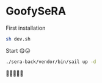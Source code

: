 # GoofySeRA

First installation

```bash
sh dev.sh
```

Start 😋😛

```bash
./sera-back/vendor/bin/sail up -d
```

🕺🕺🕺🕺🕺
